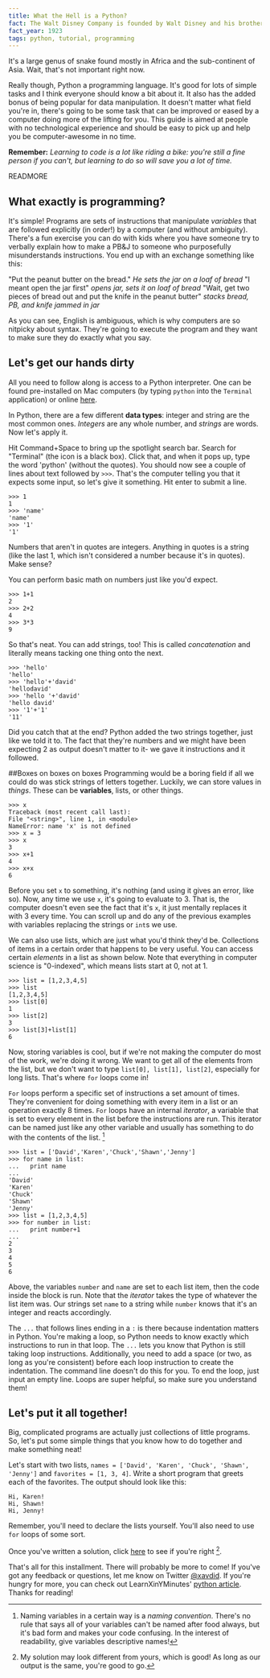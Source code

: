 ```yaml
---
title: What the Hell is a Python?
fact: The Walt Disney Company is founded by Walt Disney and his brother, Roy Disney.
fact_year: 1923
tags: python, tutorial, programming
---
```


It's a large genus of snake found mostly in Africa and the sub-continent of Asia. Wait, that's not important right now.

Really though, Python a programming language. It's good for lots of simple tasks and I think everyone should know a bit about it. It also has the added bonus of being popular for data manipulation. It doesn't matter what field you're in, there's going to be some task that can be improved or eased by a computer doing more of the lifting for you. This guide is aimed at people with no technological experience and should be easy to pick up and help you be computer-awesome in no time.

__Remember:__ _Learning to code is a lot like riding a bike: you're still a fine person if you can't, but learning to do so will save you a lot of time._

READMORE

## What exactly is programming?
It's simple! Programs are sets of instructions that manipulate _variables_ that are followed explicitly (in order!) by a computer (and without ambiguity). There's a fun exercise you can do with kids where you have someone try to verbally explain how to make a PB&J to someone who purposefully misunderstands instructions. You end up with an exchange something like this:

"Put the peanut butter on the bread." _He sets the jar on a loaf of bread_
"I meant open the jar first" _opens jar, sets it on loaf of bread_
"Wait, get two pieces of bread out and put the knife in the peanut butter" _stacks bread, PB, and knife jammed in jar_

As you can see, English is ambiguous, which is why computers are so nitpicky about syntax. They're going to execute the program and they want to make sure they do exactly what you say.

## Let's get our hands dirty

All you need to follow along is access to a Python interpreter. One can be found pre-installed on Mac computers (by typing `python` into the `Terminal` application) or online [here](https://repl.it/languages/python).

In Python, there are a few different __data types__: integer and string are the most common ones. _Integers_ are any whole number, and _strings_ are words. Now let's apply it.

Hit Command+Space to bring up the spotlight search bar. Search for "Terminal" (the icon is a black box). Click that, and when it pops up, type the word 'python' (without the quotes). You should now see a couple of lines about text followed by `>>>`. That's the computer telling you that it expects some input, so let's give it something. Hit enter to submit a line.

```
>>> 1
1
>>> 'name'
'name'
>>> '1'
'1'
```

Numbers that aren't in quotes are integers. Anything in quotes is a string (like the last 1, which isn't considered a number because it's in quotes). Make sense?

You can perform basic math on numbers just like you'd expect.

```
>>> 1+1
2
>>> 2+2
4
>>> 3*3
9
```

So that's neat. You can add strings, too! This is called _concatenation_ and literally means tacking one thing onto the next.

```
>>> 'hello'
'hello'
>>> 'hello'+'david'
'hellodavid'
>>> 'hello '+'david'
'hello david'
>>> '1'+'1'
'11'
```

Did you catch that at the end? Python added the two strings together, just like we told it to. The fact that they're numbers and we might have been expecting 2 as output doesn't matter to it- we gave it instructions and it followed.

##Boxes on boxes on boxes
Programming would be a boring field if all we could do was stick strings of letters together. Luckily, we can store values in _things_. These can be __variables__, lists, or other things.

```
>>> x
Traceback (most recent call last):
File "<string>", line 1, in <module>
NameError: name 'x' is not defined
>>> x = 3
>>> x
3
>>> x+1
4
>>> x+x
6
```

Before you set `x` to something, it's nothing (and using it gives an error, like so). Now, any time we use `x`, it's going to evaluate to 3. That is, the computer doesn't even see the fact that it's `x`, it just mentally replaces it with 3 every time. You can scroll up and do any of the previous examples with variables replacing the strings or `int`s we use.

We can also use lists, which are just what you'd think they'd be. Collections of items in a certain order that happens to be very useful. You can access certain _elements_ in a list as shown below. Note that everything in computer science is "0-indexed", which means lists start at 0, not at 1.

```
>>> list = [1,2,3,4,5]
>>> list
[1,2,3,4,5]
>>> list[0]
1
>>> list[2]
3
>>> list[3]+list[1]
6
```

Now, storing variables is cool, but if we're not making the computer do most of the work, we're doing it wrong. We want to get all of the elements from the list, but we don't want to type `list[0], list[1], list[2]`, especially for long lists. That's where `for` loops come in!

`For` loops perform a specific set of instructions a set amount of times. They're convenient for doing something with every item in a list or an operation exactly 8 times. `For` loops have an internal _iterator_, a variable that is set to every element in the list before the instructions are run. This iterator can be named just like any other variable and usually has something to do with the contents of the list. [^1]

```
>>> list = ['David','Karen','Chuck','Shawn','Jenny']
>>> for name in list:
...   print name
...
'David'
'Karen'
'Chuck'
'Shawn'
'Jenny'
>>> list = [1,2,3,4,5]
>>> for number in list:
...   print number+1
...
2
3
4
5
6
```

Above,  the variables `number` and `name` are set to each list item, then the code inside the block is run. Note that the _iterator_ takes the type of whatever the list item was. Our strings set `name` to a string while `number` knows that it's an integer and reacts accordingly.

The `...` that follows lines ending in a `:` is there because indentation matters in Python. You're making a loop, so Python needs to know exactly which instructions to run in that loop. The `...` lets you know that Python is still taking loop instructions. Additionally, you need to add a space (or two, as long as you're consistent) before each loop instruction to create the indentation. The command line doesn't do this for you. To end the loop, just input an empty line. Loops are super helpful, so make sure you understand them!

## Let's put it all together!
Big, complicated programs are actually just collections of little programs. So, let's put some simple things that you know how to do together and make something neat!

Let's start with two lists, `names = ['David', 'Karen', 'Chuck', 'Shawn', 'Jenny']` and `favorites = [1, 3, 4]`. Write a short program that greets each of the favorites. The output should look like this:

```
Hi, Karen!
Hi, Shawn!
Hi, Jenny!
```

Remember, you'll need to declare the lists yourself. You'll also need to use `for` loops of some sort.

Once you've written a solution, click [here](http://d.pr/f/fyUT) to see if you're right [^2].

That's all for this installment. There will probably be more to come! If you've got any feedback or questions, let me know on Twitter [@xavdid](https://twitter.com/xavdid). If you're hungry for more, you can check out LearnXinYMinutes' [python article](https://learnxinyminutes.com/docs/python/). Thanks for reading!

[^1]: Naming variables in a certain way is a _naming convention_. There's no rule that says all of your variables can't be named after food always, but it's bad form and makes your code confusing. In the interest of readability, give variables descriptive names!

[^2]: My solution may look different from yours, which is good! As long as our output is the same, you're good to go.
